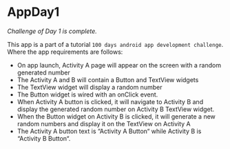 # AppDay1
*Challenge of Day 1 is complete.*

This app is a part of a tutorial `100 days android app development challenge`. Where the app requirements are follows:

* On app launch, Activity A page will appear on the screen with a random generated number
* The Activity A and B will contain a Button and TextView widgets
* The TextView widget will display a random number
* The Button widget is wired with an onClick event.
* When Activity A button is clicked, it will navigate to Activity B and display the generated random number on Activity B TextView widget.
* When the Button widget on Activity B is clicked, it will generate a new random numbers and display it on the TextView on Activity A
* The Activity A button text is “Activity A Button“ while Activity B is “Activity B Button“.
